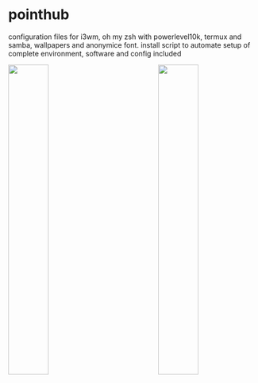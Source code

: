 # pointhub
configuration files for i3wm, oh my zsh with powerlevel10k,  termux and samba, wallpapers and anonymice font.
install script to automate setup of complete environment, software and config included


<img width=40% align=left src="https://user-images.githubusercontent.com/56166006/110395228-aef0c900-8065-11eb-8a2a-095722643956.png">

<img width=40% align=right src="https://user-images.githubusercontent.com/56166006/110395288-c9c33d80-8065-11eb-9d1e-0c9e8c455b29.png">

